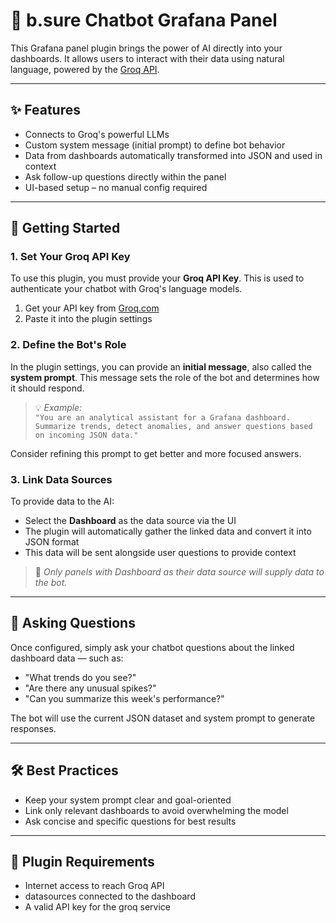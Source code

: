 # 🧠 b.sure Chatbot Grafana Panel

This Grafana panel plugin brings the power of AI directly into your dashboards. It allows users to interact with their data using natural language, powered by the [Groq API](https://groq.com/).

---

## ✨ Features

- Connects to Groq's powerful LLMs
- Custom system message (initial prompt) to define bot behavior
- Data from dashboards automatically transformed into JSON and used in context
- Ask follow-up questions directly within the panel
- UI-based setup – no manual config required

---

## 🚀 Getting Started

### 1. Set Your Groq API Key

To use this plugin, you must provide your **Groq API Key**. This is used to authenticate your chatbot with Groq's language models.

1. Get your API key from [Groq.com](https://groq.com/)
2. Paste it into the plugin settings

### 2. Define the Bot's Role

In the plugin settings, you can provide an **initial message**, also called the **system prompt**. This message sets the role of the bot and determines how it should respond.

> 💡 _Example:_  
> `"You are an analytical assistant for a Grafana dashboard. Summarize trends, detect anomalies, and answer questions based on incoming JSON data."`

Consider refining this prompt to get better and more focused answers.

### 3. Link Data Sources

To provide data to the AI:

- Select the **Dashboard** as the data source via the UI
- The plugin will automatically gather the linked data and convert it into JSON format
- This data will be sent alongside user questions to provide context

> 📌 _Only panels with Dashboard as their data source will supply data to the bot._

---

## 💬 Asking Questions

Once configured, simply ask your chatbot questions about the linked dashboard data — such as:

- "What trends do you see?"
- "Are there any unusual spikes?"
- "Can you summarize this week's performance?"

The bot will use the current JSON dataset and system prompt to generate responses.

---

## 🛠 Best Practices

- Keep your system prompt clear and goal-oriented
- Link only relevant dashboards to avoid overwhelming the model
- Ask concise and specific questions for best results

---

## 🧩 Plugin Requirements

- Internet access to reach Groq API
- datasources connected to the dashboard
- A valid API key for the groq service
